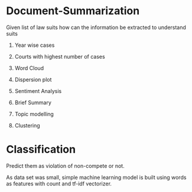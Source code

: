 # Document-Summarization
Given list of law suits how can the information be extracted to understand suits 

1. Year wise cases

2. Courts with highest number of cases

3. Word Cloud

4. Dispersion plot

5. Sentiment Analysis

6. Brief Summary

7. Topic modelling

8. Clustering

# Classification
Predict them as violation of non-compete or not.

As data set was small, simple machine learning model is built using words as features with count and tf-idf vectorizer. 

